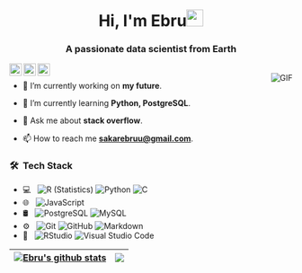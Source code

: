 <h1 align="center">Hi, I'm Ebru<img src="https://raw.githubusercontent.com/iampavangandhi/iampavangandhi/master/gifs/Hi.gif" width="30px"></h1>
<h3 align="center">A passionate data scientist from Earth</h3>

<a href="https://www.linkedin.com/in/ebru-şakar/">
  <img align="left" alt="Ebru's Linkedin" width="22px" src="https://cdn.jsdelivr.net/npm/simple-icons@v3/icons/linkedin.svg" />
</a>
<a href="https://github.com/ebrusakar">
  <img align="left" alt="Ebru's Github" width="22px" src="https://cdn.jsdelivr.net/npm/simple-icons@v3/icons/github.svg" />
</a>
<a href="https://www.hackerrank.com/sakarebruu">
  <img align="left" alt="Ebru's Hackerrank" width="22px" src="https://cdn.jsdelivr.net/npm/simple-icons@v3/icons/hackerrank.svg" />
</a>
<br />
<img align="right" alt="GIF" src="https://media.giphy.com/media/13HgwGsXF0aiGY/giphy.gif" />

- 🔭 I’m currently working on **my future**.

- 🌱 I’m currently learning **Python, PostgreSQL**.

- 💬 Ask me about **stack overflow**.

- 📫 How to reach me **sakarebruu@gmail.com**.

<h3> 🛠 &nbsp;Tech Stack</h3>

- 💻 &nbsp;
  ![R (Statistics)](https://img.shields.io/badge/-R-333333?style=flat&logo=R&logoColor=276DC3)
  ![Python](http://img.shields.io/badge/-Python-3776AB?style=flat-square&logo=python&logoColor=ffffff)
  ![C](http://img.shields.io/badge/-C-A8B9CC?style=flat-square&logo=c&logoColor=ffffff)
- 🌐 &nbsp;
  ![JavaScript](https://img.shields.io/badge/-JavaScript-%23F7DF1C?style=flat-square&logo=javascript&logoColor=000000&labelColor=%23F7DF1C&color=%23FFCE5A)  
- 🛢 &nbsp;
  ![PostgreSQL](https://img.shields.io/badge/PostgreSQL-316192?style=for-the-badge&logo=postgresql&logoColor=white)
  ![MySQL](https://img.shields.io/badge/-MySQL-333333?style=flat&logo=mysql) 
- ⚙️ &nbsp;
  ![Git](https://img.shields.io/badge/-Git-%23F05032?style=flat-square&logo=git&logoColor=%23ffffff)
  ![GitHub](https://img.shields.io/badge/-GitHub-181717?style=flat-square&logo=github)
  ![Markdown](https://img.shields.io/badge/-Markdown-000000?style=flat-square&logo=markdown)
- 🔧 &nbsp;
  ![RStudio](https://img.shields.io/badge/-RStudio-333333?style=flat&logo=rstudio)
  ![Visual Studio Code](http://img.shields.io/badge/-VS%20Code-007ACC?style=flat-square&logo=visual-studio-code&logoColor=ffffff) 

| <a href="https://github.com/ebrusakar/github-readme-stats"><img align="center" src="https://github-readme-stats.vercel.app/api?username=ebrusakar&show_icons=true&include_all_commits=true&theme=buefy&hide_border=true" alt="Ebru's github stats" /></a> | <a href="https://github.com/ebrusakar/github-readme-stats"><img align="center" src="https://github-readme-stats.vercel.app/api/top-langs/?username=ebrusakar&layout=compact&theme=buefy&hide_border=true" /></a> |
| ------------- | ------------- |



